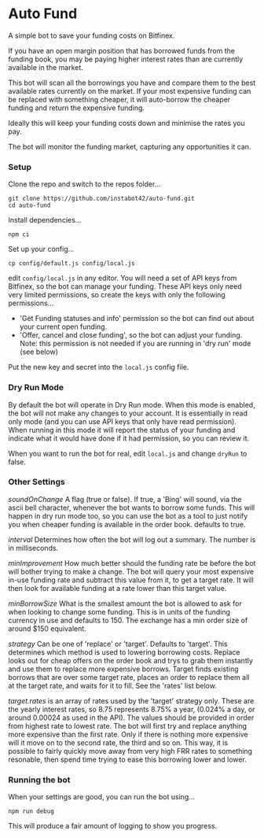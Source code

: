 # Auto Fund

A simple bot to save your funding costs on Bitfinex.

If you have an open margin position that has borrowed funds from the funding book, you may be paying higher interest rates than are currently available in the market.

This bot will scan all the borrowings you have and compare them to the best available rates currently on the market. If your most expensive funding can be replaced with something cheaper, it will auto-borrow the cheaper funding and return the expensive funding.

Ideally this will keep your funding costs down and minimise the rates you pay.

The bot will monitor the funding market, capturing any opportunities it can.

### Setup

Clone the repo and switch to the repos folder...

```
git clone https://github.com/instabot42/auto-fund.git
cd auto-fund
```

Install dependencies...

```
npm ci
```

Set up your config...

```
cp config/default.js config/local.js
```

edit `config/local.js` in any editor. You will need a set of API keys from Bitfinex, so the bot can manage your funding. These API keys only need very limited permissions, so create the keys with only the following permissions...

* 'Get Funding statuses and info' permission so the bot can find out about your current open funding.
* 'Offer, cancel and close funding', so the bot can adjust your funding. Note: this permission is not needed if you are running in 'dry run' mode (see below)

Put the new key and secret into the `local.js` config file.

### Dry Run Mode

By default the bot will operate in Dry Run mode. When this mode is enabled, the bot will not make any changes to your account. It is essentially in read only mode (and you can use API keys that only have read permission). When running in this mode it will report the status of your funding and indicate what it would have done if it had permission, so you can review it.

When you want to run the bot for real, edit `local.js` and change `dryRun` to false.

### Other Settings

*soundOnChange* A flag (true or false). If true, a 'Bing' will sound, via the ascii bell character, whenever the bot wants to borrow some funds. This
will happen in dry run mode too, so you can use the bot as a tool to just notify you when cheaper funding is available in the order book. defaults to true.

*interval* Determines how often the bot will log out a summary. The number is in milliseconds.

*minImprovement* How much better should the funding rate be before the bot will bother trying to make a change. The bot will query your most expensive in-use funding rate and subtract this value from it, to get a target rate. It will then look for available funding at a rate lower than this target value.

*minBorrowSize* What is the smallest amount the bot is allowed to ask for when looking to change some funding. This is in units of the funding currency in use and defaults to 150. The exchange has a min order size of around $150 equivalent.


*strategy* Can be one of 'replace' or 'target'. Defaults to 'target'. This determines which method is used to lowering borrowing costs.
Replace looks out for cheap offers on the order book and trys to grab them instantly and use them to replace more expensive borrows.
Target finds existing borrows that are over some target rate, places an order to replace them all at the target rate, and waits for it to fill. See the 'rates' list below.

*target.rates* is an array of rates used by the 'target' strategy only.
These are the yearly interest rates, so 8.75 represents 8.75% a year, (0.024% a day, or around 0.00024 as used in the API).
The values should be provided in order from highest rate to lowest rate. The bot will first try and replace anything more expensive than the first rate. Only if there is nothing more expensive will it move on to the second rate, the third and so on. This way, it is possible to fairly quickly move away from very high FRR rates to something resonable, then spend time trying to ease this borrowing lower and lower.


### Running the bot

When your settings are good, you can run the bot using...

```
npm run debug
```

This will produce a fair amount of logging to show you progress.

